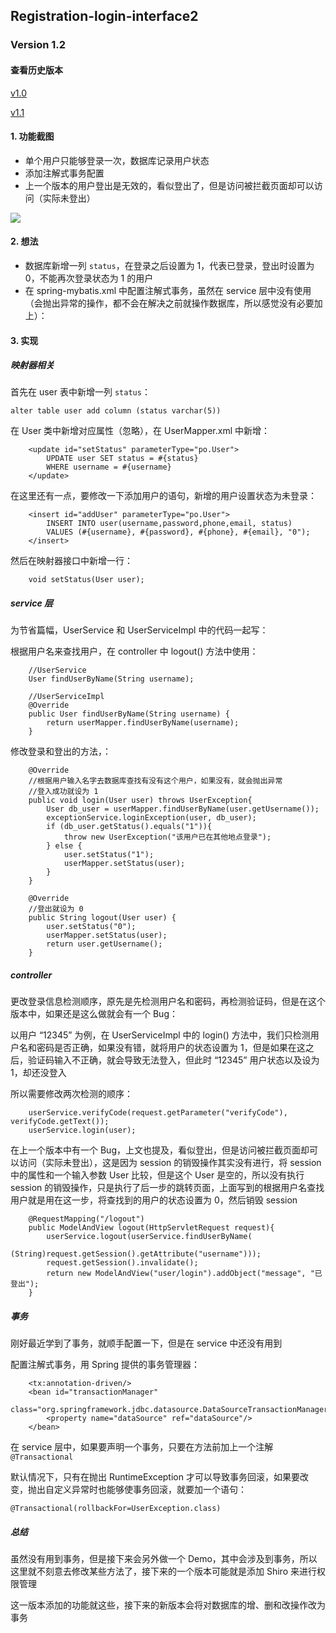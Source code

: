 ## Registration-login-interface2

### Version 1.2

#### 查看历史版本

[v1.0](https://github.com/lihanxiang/ProductManagementSystem/tree/v1.0)

[v1.1](https://github.com/lihanxiang/ProductManagementSystem/tree/v1.1)

#### 1. 功能截图

* 单个用户只能够登录一次，数据库记录用户状态
* 添加注解式事务配置
* 上一个版本的用户登出是无效的，看似登出了，但是访问被拦截页面却可以访问（实际未登出）

![](https://upload-images.jianshu.io/upload_images/3426615-b0de88b528c5df81.PNG?imageMogr2/auto-orient/strip%7CimageView2/2/w/1240)

#### 2. 想法

* 数据库新增一列 `status`，在登录之后设置为 1，代表已登录，登出时设置为 0，不能再次登录状态为 1 的用户
* 在 spring-mybatis.xml 中配置注解式事务，虽然在 service 层中没有使用（会抛出异常的操作，都不会在解决之前就操作数据库，所以感觉没有必要加上）：

#### 3. 实现

##### 映射器相关

首先在 user 表中新增一列 `status`：

```
alter table user add column (status varchar(5))
```

在 User 类中新增对应属性（忽略），在 UserMapper.xml 中新增：

```
    <update id="setStatus" parameterType="po.User">
        UPDATE user SET status = #{status}
        WHERE username = #{username}
    </update>
```

在这里还有一点，要修改一下添加用户的语句，新增的用户设置状态为未登录：

```
    <insert id="addUser" parameterType="po.User">
        INSERT INTO user(username,password,phone,email, status)
        VALUES (#{username}, #{password}, #{phone}, #{email}, "0");
    </insert>
```

然后在映射器接口中新增一行：

```
    void setStatus(User user);
```

##### service 层

为节省篇幅，UserService 和 UserServiceImpl 中的代码一起写：

根据用户名来查找用户，在 controller 中 logout() 方法中使用：

```
    //UserService
    User findUserByName(String username);

    //UserServiceImpl
    @Override
    public User findUserByName(String username) {
        return userMapper.findUserByName(username);
    }
```

修改登录和登出的方法，：

```
    @Override
    //根据用户输入名字去数据库查找有没有这个用户，如果没有，就会抛出异常
    //登入成功就设为 1
    public void login(User user) throws UserException{
        User db_user = userMapper.findUserByName(user.getUsername());
        exceptionService.loginException(user, db_user);
        if (db_user.getStatus().equals("1")){
            throw new UserException("该用户已在其他地点登录");
        } else {
            user.setStatus("1");
            userMapper.setStatus(user);
        }
    }

    @Override
    //登出就设为 0
    public String logout(User user) {
        user.setStatus("0");
        userMapper.setStatus(user);
        return user.getUsername();
    }
```

##### controller

更改登录信息检测顺序，原先是先检测用户名和密码，再检测验证码，但是在这个版本中，如果还是这么做就会有一个 Bug：

以用户 “12345” 为例，在 UserServiceImpl 中的 login() 方法中，我们只检测用户名和密码是否正确，如果没有错，就将用户的状态设置为 1，但是如果在这之后，验证码输入不正确，就会导致无法登入，但此时 “12345” 用户状态以及设为 1，却还没登入

所以需要修改两次检测的顺序：

```
    userService.verifyCode(request.getParameter("verifyCode"), verifyCode.getText());
    userService.login(user);
```

在上一个版本中有一个 Bug，上文也提及，看似登出，但是访问被拦截页面却可以访问（实际未登出），这是因为 session 的销毁操作其实没有进行，将 session 中的属性和一个输入参数 User 比较，但是这个 User 是空的，所以没有执行 session 的销毁操作，只是执行了后一步的跳转页面，上面写到的根据用户名查找用户就是用在这一步，将查找到的用户的状态设置为 0，然后销毁 session

```
    @RequestMapping("/logout")
    public ModelAndView logout(HttpServletRequest request){
        userService.logout(userService.findUserByName(
                (String)request.getSession().getAttribute("username")));
        request.getSession().invalidate();
        return new ModelAndView("user/login").addObject("message", "已登出");
    }
```

##### 事务

刚好最近学到了事务，就顺手配置一下，但是在 service 中还没有用到

配置注解式事务，用 Spring 提供的事务管理器：

```
    <tx:annotation-driven/>
    <bean id="transactionManager"
          class="org.springframework.jdbc.datasource.DataSourceTransactionManager">
        <property name="dataSource" ref="dataSource"/>
    </bean>
```

在 service 层中，如果要声明一个事务，只要在方法前加上一个注解 `@Transactional`

默认情况下，只有在抛出 RuntimeException 才可以导致事务回滚，如果要改变，抛出自定义异常时也能够使事务回滚，就要加一个语句：

`@Transactional(rollbackFor=UserException.class)`

##### 总结

虽然没有用到事务，但是接下来会另外做一个 Demo，其中会涉及到事务，所以这里就不刻意去修改某些方法了，接下来的一个版本可能就是添加 Shiro 来进行权限管理

这一版本添加的功能就这些，接下来的新版本会将对数据库的增、删和改操作改为事务
